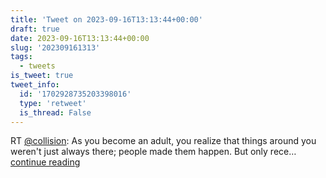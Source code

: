 ```yaml
---
title: 'Tweet on 2023-09-16T13:13:44+00:00'
draft: true
date: 2023-09-16T13:13:44+00:00
slug: '202309161313'
tags:
  - tweets
is_tweet: true
tweet_info:
  id: '1702928735203398016'
  type: 'retweet'
  is_thread: False
---
```




RT [@collision](https://x.com/collision): As you become an adult, you realize that things around you weren't just always there; people made them happen. But only rece… [continue reading](https://x.com/sytelus/status/1702928735203398016)
